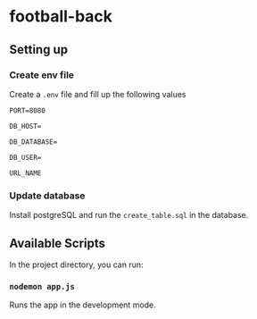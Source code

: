 # football-back

## Setting up

### Create env file

Create a `.env` file and fill up the following values

`PORT=8080`

`DB_HOST=`

`DB_DATABASE=`

`DB_USER=`

`URL_NAME`

### Update database

Install postgreSQL and run the `create_table.sql` in the database.

## Available Scripts

In the project directory, you can run:

### `nodemon app.js`

Runs the app in the development mode.
